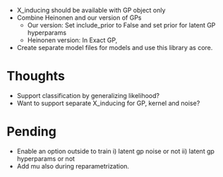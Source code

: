 * X_inducing should be available with GP object only
* Combine Heinonen and our version of GPs
    * Our version: Set include_prior to False and set prior for latent GP hyperparams
    * Heinonen version: In Exact GP, 
* Create separate model files for models and use this library as core.

# Thoughts
- Support classification by generalizing likelihood?
- Want to support separate X_inducing for GP, kernel and noise?

# Pending
- Enable an option outside to train i) latent gp noise or not ii) latent gp hyperparams or not
- Add mu also during reparametrization.